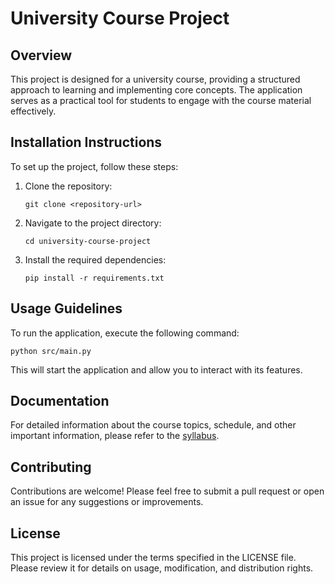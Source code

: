 # University Course Project

## Overview
This project is designed for a university course, providing a structured approach to learning and implementing core concepts. The application serves as a practical tool for students to engage with the course material effectively.

## Installation Instructions
To set up the project, follow these steps:

1. Clone the repository:
   ```
   git clone <repository-url>
   ```
2. Navigate to the project directory:
   ```
   cd university-course-project
   ```
3. Install the required dependencies:
   ```
   pip install -r requirements.txt
   ```

## Usage Guidelines
To run the application, execute the following command:
```
python src/main.py
```
This will start the application and allow you to interact with its features.

## Documentation
For detailed information about the course topics, schedule, and other important information, please refer to the [syllabus](docs/syllabus.md).

## Contributing
Contributions are welcome! Please feel free to submit a pull request or open an issue for any suggestions or improvements.

## License
This project is licensed under the terms specified in the LICENSE file. Please review it for details on usage, modification, and distribution rights.